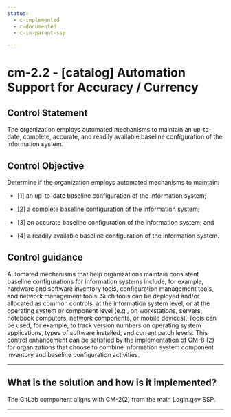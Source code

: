 ```yaml
---
status:
  - c-implemented
  - c-documented
  - c-in-parent-ssp

---
```


# cm-2.2 - \[catalog\] Automation Support for Accuracy / Currency

## Control Statement

The organization employs automated mechanisms to maintain an up-to-date, complete, accurate, and readily available baseline configuration of the information system.

## Control Objective

Determine if the organization employs automated mechanisms to maintain:

- \[1\] an up-to-date baseline configuration of the information system;

- \[2\] a complete baseline configuration of the information system;

- \[3\] an accurate baseline configuration of the information system; and

- \[4\] a readily available baseline configuration of the information system.

## Control guidance

Automated mechanisms that help organizations maintain consistent baseline configurations for information systems include, for example, hardware and software inventory tools, configuration management tools, and network management tools. Such tools can be deployed and/or allocated as common controls, at the information system level, or at the operating system or component level (e.g., on workstations, servers, notebook computers, network components, or mobile devices). Tools can be used, for example, to track version numbers on operating system applications, types of software installed, and current patch levels. This control enhancement can be satisfied by the implementation of CM-8 (2) for organizations that choose to combine information system component inventory and baseline configuration activities.

______________________________________________________________________

## What is the solution and how is it implemented?

The GitLab component aligns with CM-2(2) from the main Login.gov SSP. 

______________________________________________________________________
